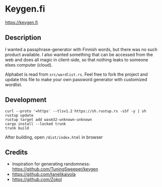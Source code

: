 # Keygen.fi

https://keygen.fi

## Description

I wanted a passphrase-generator with Finnish words, but there was no such product available. I also wanted something that can be accessed from the web and does all magic in client-side, so that nothing leaks to someone elses computer (cloud).

Alphabet is read from `src/wordlist.rs`. Feel free to fork the project and update this file to make your own password generator with customized wordlist.

## Development

```
curl --proto '=https' --tlsv1.2 https://sh.rustup.rs -sSf -y | sh
rustup update
rustup target add wasm32-unknown-unknown
cargo install --locked trunk
trunk build
```

After building, open `/dist/index.html` in browser

## Credits

* Inspiration for generating randomness: https://github.com/TuningSweeper/keygen
* https://github.com/tanelikaivola
* https://github.com/Zokol
